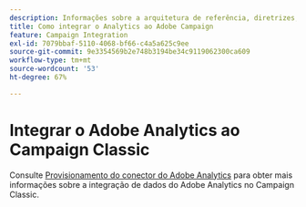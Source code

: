 ```yaml
---
description: Informações sobre a arquitetura de referência, diretrizes, etapas de configuração e testes que os especialistas em implementação precisam seguir ao integrar o Adobe Analytics ao Adobe Campaign.
title: Como integrar o Analytics ao Adobe Campaign
feature: Campaign Integration
exl-id: 7079bbaf-5110-4068-bf66-c4a5a625c9ee
source-git-commit: 9e3354569b2e748b3194be34c9119062300ca609
workflow-type: tm+mt
source-wordcount: '53'
ht-degree: 67%

---
```


# Integrar o Adobe Analytics ao Campaign Classic

Consulte [Provisionamento do conector do Adobe Analytics](https://experienceleague.adobe.com/pt-br/docs/campaign-classic/using/integrating-with-adobe-experience-cloud/analytics-connector/adobe-analytics-provisioning) para obter mais informações sobre a integração de dados do Adobe Analytics no Campaign Classic.
